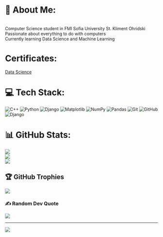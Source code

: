 # 💫 About Me:
<br>    Computer Science student in FMI Sofia University St. Kliment Ohridski<br>    Passionate about everything to do with computers<br>    Currently learning Data Science and Machine Learning<br>

# Certificates:
[Data Science](https://softuni.bg/Certificates/Details/225606/dfcb1ef5)

# 💻 Tech Stack:
![C++](https://img.shields.io/badge/c++-%2300599C.svg?style=for-the-badge&logo=c%2B%2B&logoColor=white) ![Python](https://img.shields.io/badge/python-3670A0?style=for-the-badge&logo=python&logoColor=ffdd54) ![Django](https://img.shields.io/badge/django-%23092E20.svg?style=for-the-badge&logo=django&logoColor=white) ![Matplotlib](https://img.shields.io/badge/Matplotlib-%23ffffff.svg?style=for-the-badge&logo=Matplotlib&logoColor=black) ![NumPy](https://img.shields.io/badge/numpy-%23013243.svg?style=for-the-badge&logo=numpy&logoColor=white) ![Pandas](https://img.shields.io/badge/pandas-%23150458.svg?style=for-the-badge&logo=pandas&logoColor=white) ![Git](https://img.shields.io/badge/git-%23F05033.svg?style=for-the-badge&logo=git&logoColor=white) ![GitHub](https://img.shields.io/badge/github-%23121011.svg?style=for-the-badge&logo=github&logoColor=white) ![Django](https://img.shields.io/badge/django-%23092E20.svg?style=for-the-badge&logo=django&logoColor=white)
# 📊 GitHub Stats:
![](https://github-readme-stats.vercel.app/api?username=GecataGoranov&theme=dark&hide_border=false&include_all_commits=false&count_private=false)<br/>
![](https://github-readme-streak-stats.herokuapp.com/?user=GecataGoranov&theme=dark&hide_border=false)<br/>
![](https://github-readme-stats.vercel.app/api/top-langs/?username=GecataGoranov&theme=dark&hide_border=false&include_all_commits=false&count_private=false&layout=compact)

## 🏆 GitHub Trophies
![](https://github-profile-trophy.vercel.app/?username=GecataGoranov&theme=onedark&no-frame=false&no-bg=true&margin-w=4)

### ✍️ Random Dev Quote
![](https://quotes-github-readme.vercel.app/api?type=horizontal&theme=radical)

---
[![](https://visitcount.itsvg.in/api?id=GecataGoranov&icon=0&color=0)](https://visitcount.itsvg.in)

<!-- Proudly created with GPRM ( https://gprm.itsvg.in ) -->
